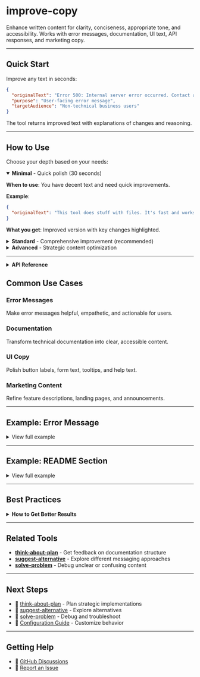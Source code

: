 # improve-copy

Enhance written content for clarity, conciseness, appropriate tone, and accessibility. Works with error messages, documentation, UI text, API responses, and marketing copy.

---

## Quick Start

Improve any text in seconds:

```json
{
  "originalText": "Error 500: Internal server error occurred. Contact administrator.",
  "purpose": "User-facing error message",
  "targetAudience": "Non-technical business users"
}
```

The tool returns improved text with explanations of changes and reasoning.

---

## How to Use

Choose your depth based on your needs:

<details open>
<summary><strong>Minimal</strong> - Quick polish (30 seconds)</summary>

**When to use**: You have decent text and need quick improvements.

**Example**:

```json
{
  "originalText": "This tool does stuff with files. It's fast and works good."
}
```

**What you get**: Improved version with key changes highlighted.

</details>

<details>
<summary><strong>Standard</strong> - Comprehensive improvement (recommended)</summary>

**When to use**: Important user-facing content that needs to be polished.

**Example**:

```json
{
  "originalText": "Authentication failed. Try again or contact support.",
  "purpose": "Error message in SaaS application",
  "targetAudience": "Business users"
}
```

**What you get**:

- Improved version with better tone and clarity
- Detailed explanation of what was changed
- Reasoning based on best practices (clarity, empathy, actionability)
- Alternative versions for different contexts

</details>

<details>
<summary><strong>Advanced</strong> - Strategic content optimization</summary>

**When to use**: Critical content like product launches, legal notices, or high-stakes communication.

**Example**:

```json
{
  "originalText": "Our new API is available. It has better performance and new features. Check the docs.",
  "purpose": "Product launch announcement email",
  "targetAudience": "Existing API customers (developers and CTOs)"
}
```

**What you get**:

- Multiple polished versions for different tones (professional, enthusiastic, technical)
- Comprehensive analysis of tone, structure, and messaging
- Specific improvements for target audience
- SEO and accessibility considerations
- Call-to-action optimization

</details>

---

<details>
<summary><strong>API Reference</strong></summary>

### Parameters

| Parameter        | Type   | Required | Description                                                            |
| ---------------- | ------ | -------- | ---------------------------------------------------------------------- |
| `originalText`   | string | Yes      | The text to improve                                                    |
| `purpose`        | string | No       | Where this text will be used (error message, README, etc.)             |
| `targetAudience` | string | No       | Who will read this (developers, users, executives)                     |
| `preferredModel` | enum   | No       | GPT model: `gpt-5`, `gpt-5-mini`, `gpt-5-nano` (default: `gpt-5-mini`) |

### Response Structure

The tool returns:

1. **Improved Version** - The enhanced text
2. **Key Changes** - What was modified and why
3. **Reasoning** - Principles applied (clarity, tone, accessibility)
4. **Alternative Versions** (if applicable)

</details>

## Common Use Cases

### Error Messages

Make error messages helpful, empathetic, and actionable for users.

### Documentation

Transform technical documentation into clear, accessible content.

### UI Copy

Polish button labels, form text, tooltips, and help text.

### Marketing Content

Refine feature descriptions, landing pages, and announcements.

---

## Example: Error Message

<details>
<summary>View full example</summary>

**Input:**

```json
{
  "originalText": "Error 500: Internal server error occurred. Contact administrator.",
  "purpose": "User-facing error message in SaaS application",
  "targetAudience": "Non-technical business users"
}
```

**Response:**

```markdown
## Improved Version

**Something went wrong on our end**

We're sorry, but we encountered an unexpected error while processing your request.
Our team has been notified and is working to fix it.

**What you can do:**

- Try again in a few minutes
- If the problem persists, contact support at support@company.com
- Reference error code: #ERR-500-2024-01-15-1234

## Changes Made

1. **Removed jargon**: "Internal server error" → "unexpected error"
2. **Apologized**: Shows empathy and responsibility
3. **Added context**: Explains we're aware and working on it
4. **Actionable guidance**: Clear next steps for user
5. **Error reference**: For support tracking without exposing technical details
6. **Friendly tone**: Professional but approachable

## Reasoning

- **Clarity**: Users understand what happened without technical knowledge
- **Tone**: Apologetic and helpful, not defensive
- **Actionability**: Users know what to do next
- **Professionalism**: Maintains trust while acknowledging error
```

</details>

---

## Example: README Section

<details>
<summary>View full example</summary>

**Input:**

```json
{
  "originalText": "This tool does stuff with files. It's fast and works good.",
  "purpose": "README introduction",
  "targetAudience": "Developers evaluating the tool"
}
```

**Response:**

```markdown
## Improved Version

**A high-performance file processing utility that streamlines your workflow.**

Built for developers who need fast, reliable file operations without the complexity.
Process thousands of files in seconds with an intuitive API and zero configuration.

## Changes Made

1. **Specific value proposition**: "file processing utility" instead of "does stuff"
2. **Quantifiable**: "Process thousands of files in seconds"
3. **Clear benefits**: "fast, reliable", "intuitive API", "zero configuration"
4. **Professional tone**: Removed casual "good", "stuff"
5. **Target audience clarity**: "Built for developers"

## Reasoning

- **Clarity**: Specific about what the tool does
- **Professionalism**: Technical but accessible language
- **Value-focused**: Emphasizes benefits over features
- **Credibility**: Concrete claims ("thousands of files in seconds")
```

</details>

---

## Best Practices

<details>
<summary><strong>How to Get Better Results</strong></summary>

### Provide Context

Helps tailor tone and style appropriately:

```json
{
  "context": "Error message in healthcare app (HIPAA compliant environment)",
  "target_audience": "Medical professionals"
}
```

### 2. Specify Audience

Different audiences need different approaches:

- **Developers**: Technical, precise, actionable
- **End users**: Simple, friendly, reassuring
- **Executives**: Business-focused, outcome-oriented

### 3. Include Original Intent

If the text has specific requirements:

```json
{
  "purpose": "Must maintain professional tone, max 100 characters"
}
```

</details>

---

## Related Tools

- **[think-about-plan](./think-about-plan.md)** - Get feedback on documentation structure
- **[suggest-alternative](./suggest-alternative.md)** - Explore different messaging approaches
- **[solve-problem](./solve-problem.md)** - Debug unclear or confusing content

---

## Next Steps

- 📖 [think-about-plan](./think-about-plan.md) - Plan strategic implementations
- 📖 [suggest-alternative](./suggest-alternative.md) - Explore alternatives
- 📖 [solve-problem](./solve-problem.md) - Debug and troubleshoot
- 🔧 [Configuration Guide](../configuration.md) - Customize behavior

---

## Getting Help

- 💬 [GitHub Discussions](https://github.com/effatico/kortx-mcp/discussions)
- 🐛 [Report an Issue](https://github.com/effatico/kortx-mcp/issues)
